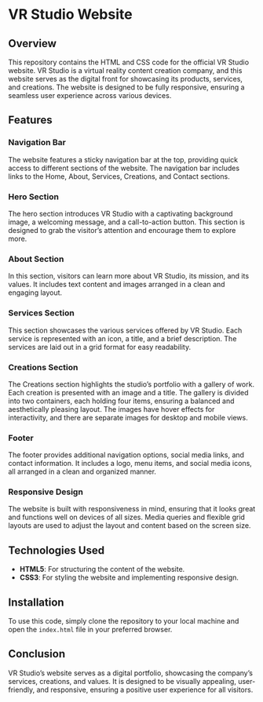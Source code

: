 # VR Studio Website

## Overview

This repository contains the HTML and CSS code for the official VR Studio website. VR Studio is a virtual reality content creation company, and this website serves as the digital front for showcasing its products, services, and creations. The website is designed to be fully responsive, ensuring a seamless user experience across various devices.

## Features

### Navigation Bar

The website features a sticky navigation bar at the top, providing quick access to different sections of the website. The navigation bar includes links to the Home, About, Services, Creations, and Contact sections.

### Hero Section

The hero section introduces VR Studio with a captivating background image, a welcoming message, and a call-to-action button. This section is designed to grab the visitor’s attention and encourage them to explore more.

### About Section

In this section, visitors can learn more about VR Studio, its mission, and its values. It includes text content and images arranged in a clean and engaging layout.

### Services Section

This section showcases the various services offered by VR Studio. Each service is represented with an icon, a title, and a brief description. The services are laid out in a grid format for easy readability.

### Creations Section

The Creations section highlights the studio’s portfolio with a gallery of work. Each creation is presented with an image and a title. The gallery is divided into two containers, each holding four items, ensuring a balanced and aesthetically pleasing layout. The images have hover effects for interactivity, and there are separate images for desktop and mobile views.

### Footer

The footer provides additional navigation options, social media links, and contact information. It includes a logo, menu items, and social media icons, all arranged in a clean and organized manner.

### Responsive Design

The website is built with responsiveness in mind, ensuring that it looks great and functions well on devices of all sizes. Media queries and flexible grid layouts are used to adjust the layout and content based on the screen size.

## Technologies Used

- **HTML5**: For structuring the content of the website.
- **CSS3**: For styling the website and implementing responsive design.

## Installation

To use this code, simply clone the repository to your local machine and open the `index.html` file in your preferred browser.

## Conclusion

VR Studio’s website serves as a digital portfolio, showcasing the company’s services, creations, and values. It is designed to be visually appealing, user-friendly, and responsive, ensuring a positive user experience for all visitors.
